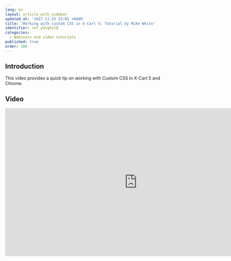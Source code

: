 ```yaml
---
lang: en
layout: article_with_sidebar
updated_at: '2017-11-25 23:01 +0400'
title: 'Working with custom CSS in X-Cart 5: Tutorial by Mike White'
identifier: ref_yULqFylQ
categories:
  - Webinars and video tutorials
published: true
order: 100
---
```


## Introduction

This video provides a quick tip on working with Custom CSS in X-Cart 5 and Chrome. 

## Video

<iframe class="youtube-player" type="text/html" style="width: 853px; height: 480px" src="https://www.youtube.com/embed/bir1_EdpUX0" frameborder="0"></iframe>
